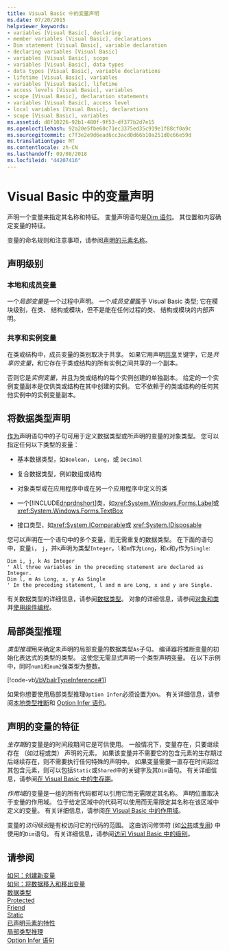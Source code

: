 ```yaml
---
title: Visual Basic 中的变量声明
ms.date: 07/20/2015
helpviewer_keywords:
- variables [Visual Basic], declaring
- member variables [Visual Basic], declarations
- Dim statement [Visual Basic], variable declaration
- declaring variables [Visual Basic]
- variables [Visual Basic], scope
- variables [Visual Basic], data types
- data types [Visual Basic], variable declarations
- lifetime [Visual Basic], variables
- variables [Visual Basic], lifetime
- access levels [Visual Basic], variables
- scope [Visual Basic], declaration statements
- variables [Visual Basic], access level
- local variables [Visual Basic], declarations
- scope [Visual Basic], variables
ms.assetid: d8f10226-92b1-480f-9f53-df377b2d7e15
ms.openlocfilehash: 92a20e5fbe60c71ec3375ed35c919e1f88cf0a9c
ms.sourcegitcommit: c7f3e2e9d6ead6cc3acd0d66b10a251d0c66e59d
ms.translationtype: MT
ms.contentlocale: zh-CN
ms.lasthandoff: 09/08/2018
ms.locfileid: "44207416"
---
```

# <a name="variable-declaration-in-visual-basic"></a>Visual Basic 中的变量声明
声明一个变量来指定其名称和特征。 变量声明语句是[Dim 语句](../../../../visual-basic/language-reference/statements/dim-statement.md)。 其位置和内容确定变量的特征。  
  
 变量的命名规则和注意事项，请参阅[声明的元素名称](../../../../visual-basic/programming-guide/language-features/declared-elements/declared-element-names.md)。  
  
## <a name="declaration-levels"></a>声明级别  
  
### <a name="local-and-member-variables"></a>本地和成员变量  
 一个*局部变量*是一个过程中声明。 一个*成员变量*属于 Visual Basic 类型; 它在模块级别，在类、 结构或模块，但不是能在任何过程的类、 结构或模块的内部声明。  
  
### <a name="shared-and-instance-variables"></a>共享和实例变量  
 在类或结构中，成员变量的类别取决于共享。 如果它用声明[共享](../../../../visual-basic/language-reference/modifiers/shared.md)关键字，它是*共享的变量*，和它存在于类或结构的所有实例之间共享的一个副本。  
  
 否则它是*实例变量*，并且为类或结构的每个实例创建的单独副本。 给定的一个实例变量副本是仅供类或结构在其中创建的实例。 它不依赖于的类或结构的任何其他实例中的实例变量副本。  
  
## <a name="declaring-data-type"></a>将数据类型声明  
 [作为](../../../../visual-basic/language-reference/statements/as-clause.md)声明语句中的子句可用于定义数据类型或所声明的变量的对象类型。 您可以指定任何以下类型的变量：  
  
-   基本数据类型，如`Boolean`， `Long`，或 `Decimal`  
  
-   复合数据类型，例如数组或结构  
  
-   对象类型或在应用程序中或在另一个应用程序中定义的类  
  
-   一个[!INCLUDE[dnprdnshort](~/includes/dnprdnshort-md.md)]类，如<xref:System.Windows.Forms.Label>或 <xref:System.Windows.Forms.TextBox>  
  
-   接口类型，如<xref:System.IComparable>或 <xref:System.IDisposable>  
  
 您可以声明在一个语句中的多个变量，而无需重复的数据类型。 在下面的语句中，变量`i`， `j`，并`k`声明为类型`Integer`，`l`和`m`作为`Long`，和`x`和`y`作为`Single`:  
  
```  
Dim i, j, k As Integer  
' All three variables in the preceding statement are declared as Integer.  
Dim l, m As Long, x, y As Single  
' In the preceding statement, l and m are Long, x and y are Single.  
```  
  
 有关数据类型的详细信息，请参阅[数据类型](../../../../visual-basic/programming-guide/language-features/data-types/index.md)。 对象的详细信息，请参阅[对象和类](../../../../visual-basic/programming-guide/language-features/objects-and-classes/index.md)并[使用组件编程](https://msdn.microsoft.com/library/d4d4fcb4-e0b8-46b3-b679-7ee0026eb9e3)。  
  
## <a name="local-type-inference"></a>局部类型推理  
 *类型推理*用来确定未声明的局部变量的数据类型`As`子句。 编译器将推断变量的初始化表达式的类型的类型。 这使您无需显式声明一个类型声明变量。 在以下示例中，同时`num1`和`num2`强类型为整数。  
  
 [!code-vb[VbVbalrTypeInference#1](../../../../visual-basic/language-reference/statements/codesnippet/VisualBasic/variable-declaration_1.vb)]  
  
 如果你想要使用局部类型推理`Option Infer`必须设置为`On`。 有关详细信息，请参阅[本地类型推断](../../../../visual-basic/programming-guide/language-features/variables/local-type-inference.md)和 [Option Infer 语句](../../../../visual-basic/language-reference/statements/option-infer-statement.md)。  
  
## <a name="characteristics-of-declared-variables"></a>声明的变量的特征  
 *生存期*的变量是的时间段期间它是可供使用。 一般情况下，变量存在，只要继续存在 （如过程或类） 声明的元素。 如果该变量并不需要它的包含元素的生存期过后继续存在，则不需要执行任何特殊的声明中。 如果变量需要一直存在时间超过其包含元素，则可以包括`Static`或`Shared`中的关键字及其`Dim`语句。 有关详细信息，请参阅[在 Visual Basic 中的生存期](../../../../visual-basic/programming-guide/language-features/declared-elements/lifetime.md)。  
  
 *作用域*的变量是一组的所有代码都可以引用它而无需限定其名称。 声明位置取决于变量的作用域。 位于给定区域中的代码可以使用而无需限定其名称在该区域中定义的变量。 有关详细信息，请参阅[在 Visual Basic 中的作用域](../../../../visual-basic/programming-guide/language-features/declared-elements/scope.md)。  
  
 变量的*访问级别*是有权访问它的代码的范围。 这由访问修饰符 (如[公共](../../../../visual-basic/language-reference/modifiers/public.md)或[专用](../../../../visual-basic/language-reference/modifiers/private.md)) 中使用的`Dim`语句。 有关详细信息，请参阅[访问 Visual Basic 中的级别](../../../../visual-basic/programming-guide/language-features/declared-elements/access-levels.md)。  
  
## <a name="see-also"></a>请参阅  
 [如何：创建新变量](../../../../visual-basic/programming-guide/language-features/variables/how-to-create-a-new-variable.md)  
 [如何：将数据移入和移出变量](../../../../visual-basic/programming-guide/language-features/variables/how-to-move-data-into-and-out-of-a-variable.md)  
 [数据类型](../../../../visual-basic/language-reference/data-types/index.md)  
 [Protected](../../../../visual-basic/language-reference/modifiers/protected.md)  
 [Friend](../../../../visual-basic/language-reference/modifiers/friend.md)  
 [Static](../../../../visual-basic/language-reference/modifiers/static.md)  
 [已声明元素的特性](../../../../visual-basic/programming-guide/language-features/declared-elements/declared-element-characteristics.md)  
 [局部类型推理](../../../../visual-basic/programming-guide/language-features/variables/local-type-inference.md)  
 [Option Infer 语句](../../../../visual-basic/language-reference/statements/option-infer-statement.md)

